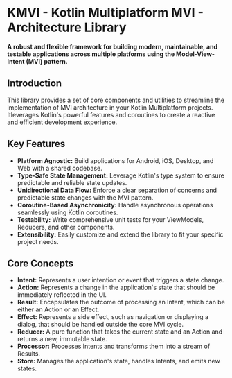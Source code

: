 # KMVI - Kotlin Multiplatform MVI - Architecture Library

**A robust and flexible framework for building modern, maintainable, and testable applications across multiple platforms using the Model-View-Intent (MVI) pattern.**

## Introduction

This library provides a set of core components and utilities to streamline the implementation of MVI architecture in your Kotlin Multiplatform projects. Itleverages Kotlin's powerful features and coroutines to create a reactive and efficient development experience.

## Key Features

* **Platform Agnostic:** Build applications for Android, iOS, Desktop, and Web with a shared codebase.
* **Type-Safe State Management:** Leverage Kotlin's type system to ensure predictable and reliable state updates.
* **Unidirectional Data Flow:** Enforce a clear separation of concerns and predictable state changes with the MVI pattern.
* **Coroutine-Based Asynchronicity:** Handle asynchronous operations seamlessly using Kotlin coroutines.
* **Testability:** Write comprehensive unit tests for your ViewModels, Reducers, and other components.
* **Extensibility:** Easily customize and extend the library to fit your specific project needs.

## Core Concepts

* **Intent:** Represents a user intention or event that triggers a state change.
* **Action:** Represents a change in the application's state that should be immediately reflected in the UI.
* **Result:** Encapsulates the outcome of processing an Intent, which can be either an Action or an Effect.
* **Effect:** Represents a side effect, such as navigation or displaying a dialog, that should be handled outside the core MVI cycle.
* **Reducer:** A pure function that takes the current state and an Action and returns a new, immutable state.
* **Processor:** Processes Intents and transforms them into a stream of Results.
* **Store:** Manages the application's state, handles Intents, and emits new states.
